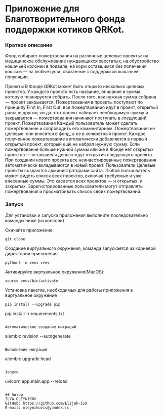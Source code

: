# Приложение для Благотворительного фонда поддержки котиков QRKot.

### Краткое описание
 
Фонд собирает пожертвования на различные целевые проекты: на медицинское обслуживание нуждающихся хвостатых, на обустройство кошачьей колонии в подвале, на корм оставшимся без попечения кошкам — на любые цели, связанные с поддержкой кошачьей популяции.

Проекты
В Фонде QRKot может быть открыто несколько целевых проектов. У каждого проекта есть название, описание и сумма, которую планируется собрать. После того, как нужная сумма собрана — проект закрывается.
Пожертвования в проекты поступают по принципу First In, First Out: все пожертвования идут в проект, открытый раньше других; когда этот проект набирает необходимую сумму и закрывается — пожертвования начинают поступать в следующий проект.
Пожертвования
Каждый пользователь может сделать пожертвование и сопроводить его комментарием. Пожертвования не целевые: они вносятся в фонд, а не в конкретный проект. Каждое полученное пожертвование автоматически добавляется в первый открытый проект, который ещё не набрал нужную сумму. Если пожертвование больше нужной суммы или же в Фонде нет открытых проектов — оставшиеся деньги ждут открытия следующего проекта. При создании нового проекта все неинвестированные пожертвования автоматически вкладываются в новый проект.
Пользователи
Целевые проекты создаются администраторами сайта. 
Любой пользователь может видеть список всех проектов, включая требуемые и уже внесенные суммы. Это касается всех проектов — и открытых, и закрытых.
Зарегистрированные пользователи могут отправлять пожертвования и просматривать список своих пожертвований.

### Запуск
Для установки и запуска приложения выполните последовательно команды ниже (из консоли)

Скачайте приложение:
```
git clone
```

Создание виртуального окружения, команда запускается из корневой директории приложения:
```
python3 -m venv venv
```

Активируйте виртуальное окружение(MacOS):
```
source venv/bin/activate
```

Установка пакетов, необходимых для работы приложения в виртуальное окружение
```
pip install --upgrade pip
```
pip install -r requirements.txt
```

Автоматическое создание миграций
```
alembic revision --autogenerate
```

Выполнение миграций
```
alembic upgrade head
```

Запуск
```
uvicorn app.main:app --reload
```

## Автор
ILYA OLEYNIKOV
GitHub:	https://github.com/Elijah-iSO
E-mail: oleynikovis@yandex.ru